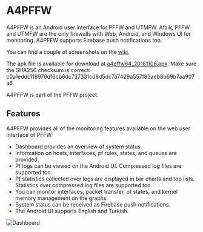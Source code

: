 # A4PFFW

A4PFFW is an Android user interface for PFFW and UTMFW. Afaik, PFFW and UTMFW are the only firewalls with Web, Android, and Windows UI for monitoring. A4PFFW supports Firebase push notifications too.

You can find a couple of screenshots on the [wiki](https://github.com/sonertari/A4PFFW/wiki).

The apk file is available for download at [a4pffw64\_20181106.apk](https://drive.google.com/file/d/1qLqfSALcAzNFUx5jnYNraJLnH3ZuJVl4/view?usp=sharing). Make sure the SHA256 checksum is correct: c0a1eddc118976df6cb6dc737331cd8d5dc7a7429a557f83aeb8b69b7aa907a6.

A4PFFW is part of the PFFW project.

## Features

A4PFFW provides all of the monitoring features available on the web user interface of PFFW:

- Dashboard provides an overview of system status.
- Information on hosts, interfaces, pf rules, states, and queues are provided.
- Pf logs can be viewed on the Android UI. Compressed log files are supported too.
- Pf statistics collected over logs are displayed in bar charts and top lists. Statistics over compressed log files are supported too.
- You can monitor interfaces, packet transfer, pf states, and kernel memory management on the graphs.
- System status can be received as Firebase push notifications.
- The Android UI supports English and Turkish.

![Dashboard](https://github.com/sonertari/A4PFFW/blob/master/screenshots/A4PffwDashboard.png)